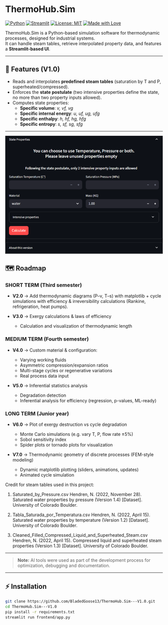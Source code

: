 # ThermoHub.Sim

[![Python](https://img.shields.io/badge/python-3.10%2B-blue.svg)](https://www.python.org/)
[![Streamlit](https://img.shields.io/badge/Streamlit-app-red.svg)](https://streamlit.io/)
[![License: MIT](https://img.shields.io/badge/License-MIT-green.svg)](LICENSE)
[![Made with Love](https://img.shields.io/badge/Made%20with-%E2%9D%A4-red.svg)]()

ThermoHub.Sim is a Python-based simulation software for thermodynamic processes, designed for industrial systems.  
It can handle steam tables, retrieve interpolated property data, and features a **Streamlit-based UI**.

---

## 🚀 Features (V1.0)
- Reads and interpolates **predefined steam tables** (saturation by T and P, superheated/compressed).
- Enforces the **state postulate** (two intensive properties define the state, no more than two property inputs allowed).
- Computes state properties:
  - **Specific volume**: *v, vf, vg*
  - **Specific internal energy**: *u, uf, ug, ufg*
  - **Specific enthalpy**: *h, hf, hg, hfg*
  - **Specific entropy**: *s, sf, sg, sfg*
---
<img src="ThermoHub.png" alt="ThermoFlow UI" width="600">

## 🗺️ Roadmap

### SHORT TERM (Third semester)
- **V2.0** → Add thermodynamic diagrams (P–v, T–s) with matplotlib + cycle simulations with efficiency & irreversibility calculations (Rankine, refrigeration, heat pumps).

- **V3.0** → Exergy calculations & laws of efficiency  
  - Calculation and visualization of thermodynamic length

### MEDIUM TERM (Fourth semester)
- **V4.0** → Custom material & configuration:  
  - Varying working fluids  
  - Asymmetric compression/expansion ratios  
  - Multi-stage cycles or regenerative variations  
  - Real process data input  

- **V5.0** → Inferential statistics analysis  
  - Degradation detection  
  - Inferential analysis for efficiency (regression, p-values, ML-ready)  

### LONG TERM (Junior year)
- **V6.0** → Plot of exergy destruction vs cycle degradation  
  - Monte Carlo simulations (e.g. vary T, P, flow rate ±5%)  
  - Sobol sensitivity index  
  - Spider plots or tornado plots for visualization
    
- **V7.0** → Thermodynamic geometry of discrete processes (FEM-style modeling)  
  - Dynamic matplotlib plotting (sliders, animations, updates)  
  - Animated cycle simulation  

Credit for steam tables used in this project: 
1. Saturated_by_Pressure.csv
Hendren, N. (2022, November 28). Saturated water properties by pressure (Version 1.4) [Dataset]. University of Colorado Boulder.

2. Tabla_Saturada_por_Temperatura.csv
Hendren, N. (2022, April 15). Saturated water properties by temperature (Version 1.2) [Dataset]. University of Colorado Boulder.

3. Cleaned_Filled_Compressed_Liquid_and_Superheated_Steam.csv
Hendren, N. (2022, April 15). Compressed liquid and superheated steam properties (Version 1.3) [Dataset]. University of Colorado Boulder.
---
> **Note:** AI tools were used as part of the development process for optimization, debugging and documentation.
---
## ⚡ Installation
```bash
git clone https://github.com/BladedGoose13/ThermoHub.Sim---V1.0.git
cd ThermoHub.Sim---V1.0
pip install -r requirements.txt
streamlit run frontend/app.py
